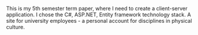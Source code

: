 This is my 5th semester term paper, where I need to create a client-server application. I chose the C#, ASP.NET, Entity framework technology stack.
A site for university employees - a personal account for disciplines in physical culture.
